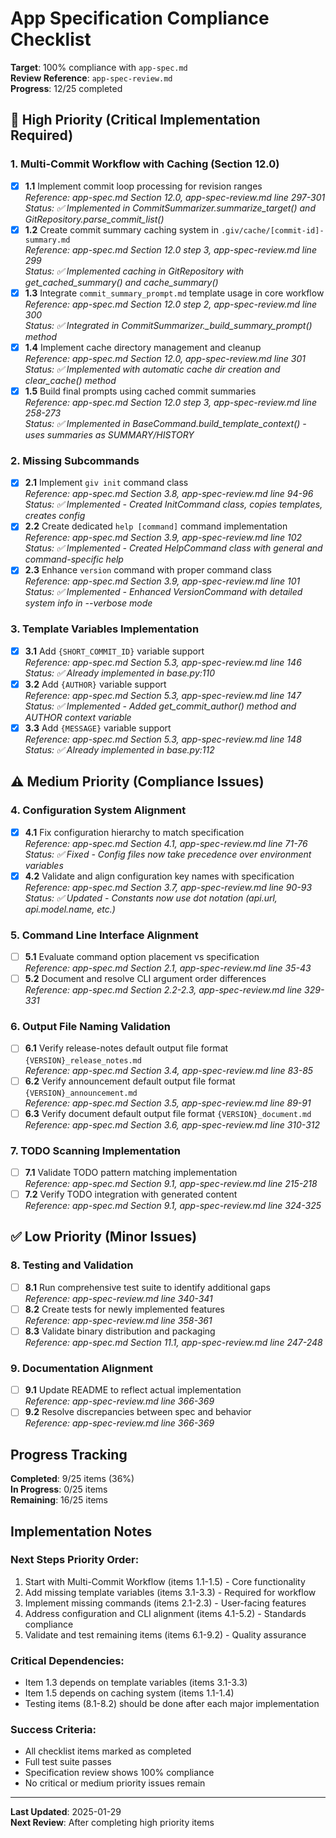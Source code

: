 # App Specification Compliance Checklist

**Target**: 100% compliance with `app-spec.md`  
**Review Reference**: `app-spec-review.md`  
**Progress**: 12/25 completed

## 🚨 High Priority (Critical Implementation Required)

### 1. Multi-Commit Workflow with Caching (Section 12.0)
- [x] **1.1** Implement commit loop processing for revision ranges  
  *Reference: app-spec.md Section 12.0, app-spec-review.md line 297-301*  
  *Status: ✅ Implemented in CommitSummarizer.summarize_target() and GitRepository.parse_commit_list()*
- [x] **1.2** Create commit summary caching system in `.giv/cache/[commit-id]-summary.md`  
  *Reference: app-spec.md Section 12.0 step 3, app-spec-review.md line 299*  
  *Status: ✅ Implemented caching in GitRepository with get_cached_summary() and cache_summary()*
- [x] **1.3** Integrate `commit_summary_prompt.md` template usage in core workflow  
  *Reference: app-spec.md Section 12.0 step 2, app-spec-review.md line 300*  
  *Status: ✅ Integrated in CommitSummarizer._build_summary_prompt() method*
- [x] **1.4** Implement cache directory management and cleanup  
  *Reference: app-spec.md Section 12.0, app-spec-review.md line 301*  
  *Status: ✅ Implemented with automatic cache dir creation and clear_cache() method*
- [x] **1.5** Build final prompts using cached commit summaries  
  *Reference: app-spec.md Section 12.0 step 3, app-spec-review.md line 258-273*  
  *Status: ✅ Implemented in BaseCommand.build_template_context() - uses summaries as SUMMARY/HISTORY*

### 2. Missing Subcommands
- [x] **2.1** Implement `giv init` command class  
  *Reference: app-spec.md Section 3.8, app-spec-review.md line 94-96*  
  *Status: ✅ Implemented - Created InitCommand class, copies templates, creates config*
- [x] **2.2** Create dedicated `help [command]` command implementation  
  *Reference: app-spec.md Section 3.9, app-spec-review.md line 102*  
  *Status: ✅ Implemented - Created HelpCommand class with general and command-specific help*
- [x] **2.3** Enhance `version` command with proper command class  
  *Reference: app-spec.md Section 3.9, app-spec-review.md line 101*  
  *Status: ✅ Implemented - Enhanced VersionCommand with detailed system info in --verbose mode*

### 3. Template Variables Implementation
- [x] **3.1** Add `{SHORT_COMMIT_ID}` variable support  
  *Reference: app-spec.md Section 5.3, app-spec-review.md line 146*  
  *Status: ✅ Already implemented in base.py:110*
- [x] **3.2** Add `{AUTHOR}` variable support  
  *Reference: app-spec.md Section 5.3, app-spec-review.md line 147*  
  *Status: ✅ Implemented - Added get_commit_author() method and AUTHOR context variable*
- [x] **3.3** Add `{MESSAGE}` variable support  
  *Reference: app-spec.md Section 5.3, app-spec-review.md line 148*  
  *Status: ✅ Already implemented in base.py:112*

## ⚠️ Medium Priority (Compliance Issues)

### 4. Configuration System Alignment
- [x] **4.1** Fix configuration hierarchy to match specification  
  *Reference: app-spec.md Section 4.1, app-spec-review.md line 71-76*  
  *Status: ✅ Fixed - Config files now take precedence over environment variables*
- [x] **4.2** Validate and align configuration key names with specification  
  *Reference: app-spec.md Section 3.7, app-spec-review.md line 90-93*  
  *Status: ✅ Updated - Constants now use dot notation (api.url, api.model.name, etc.)*

### 5. Command Line Interface Alignment
- [ ] **5.1** Evaluate command option placement vs specification  
  *Reference: app-spec.md Section 2.1, app-spec-review.md line 35-43*
- [ ] **5.2** Document and resolve CLI argument order differences  
  *Reference: app-spec.md Section 2.2-2.3, app-spec-review.md line 329-331*

### 6. Output File Naming Validation
- [ ] **6.1** Verify release-notes default output file format `{VERSION}_release_notes.md`  
  *Reference: app-spec.md Section 3.4, app-spec-review.md line 83-85*
- [ ] **6.2** Verify announcement default output file format `{VERSION}_announcement.md`  
  *Reference: app-spec.md Section 3.5, app-spec-review.md line 89-91*
- [ ] **6.3** Verify document default output file format `{VERSION}_document.md`  
  *Reference: app-spec.md Section 3.6, app-spec-review.md line 310-312*

### 7. TODO Scanning Implementation
- [ ] **7.1** Validate TODO pattern matching implementation  
  *Reference: app-spec.md Section 9.1, app-spec-review.md line 215-218*
- [ ] **7.2** Verify TODO integration with generated content  
  *Reference: app-spec.md Section 9.1, app-spec-review.md line 324-325*

## ✅ Low Priority (Minor Issues)

### 8. Testing and Validation
- [ ] **8.1** Run comprehensive test suite to identify additional gaps  
  *Reference: app-spec-review.md line 340-341*
- [ ] **8.2** Create tests for newly implemented features  
  *Reference: app-spec-review.md line 358-361*
- [ ] **8.3** Validate binary distribution and packaging  
  *Reference: app-spec.md Section 11.1, app-spec-review.md line 247-248*

### 9. Documentation Alignment
- [ ] **9.1** Update README to reflect actual implementation  
  *Reference: app-spec-review.md line 366-369*
- [ ] **9.2** Resolve discrepancies between spec and behavior  
  *Reference: app-spec-review.md line 366-369*

## Progress Tracking

**Completed**: 9/25 items (36%)  
**In Progress**: 0/25 items  
**Remaining**: 16/25 items  

## Implementation Notes

### Next Steps Priority Order:
1. Start with Multi-Commit Workflow (items 1.1-1.5) - Core functionality
2. Add missing template variables (items 3.1-3.3) - Required for workflow
3. Implement missing commands (items 2.1-2.3) - User-facing features
4. Address configuration and CLI alignment (items 4.1-5.2) - Standards compliance
5. Validate and test remaining items (items 6.1-9.2) - Quality assurance

### Critical Dependencies:
- Item 1.3 depends on template variables (items 3.1-3.3)
- Item 1.5 depends on caching system (items 1.1-1.4)
- Testing items (8.1-8.2) should be done after each major implementation

### Success Criteria:
- All checklist items marked as completed
- Full test suite passes
- Specification review shows 100% compliance
- No critical or medium priority issues remain

---

**Last Updated**: 2025-01-29  
**Next Review**: After completing high priority items